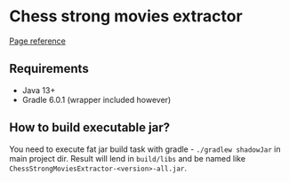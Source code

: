 # Chess strong movies extractor
[Page reference](http://www.cs.put.poznan.pl/mszelag/Teaching/teaching.html)

## Requirements
- Java 13+
- Gradle 6.0.1 (wrapper included however)

## How to build executable jar?
You need to execute fat jar build task with gradle - `./gradlew shadowJar` in main project dir.
Result will lend in `build/libs` and be named like `ChessStrongMoviesExtractor-<version>-all.jar`.
